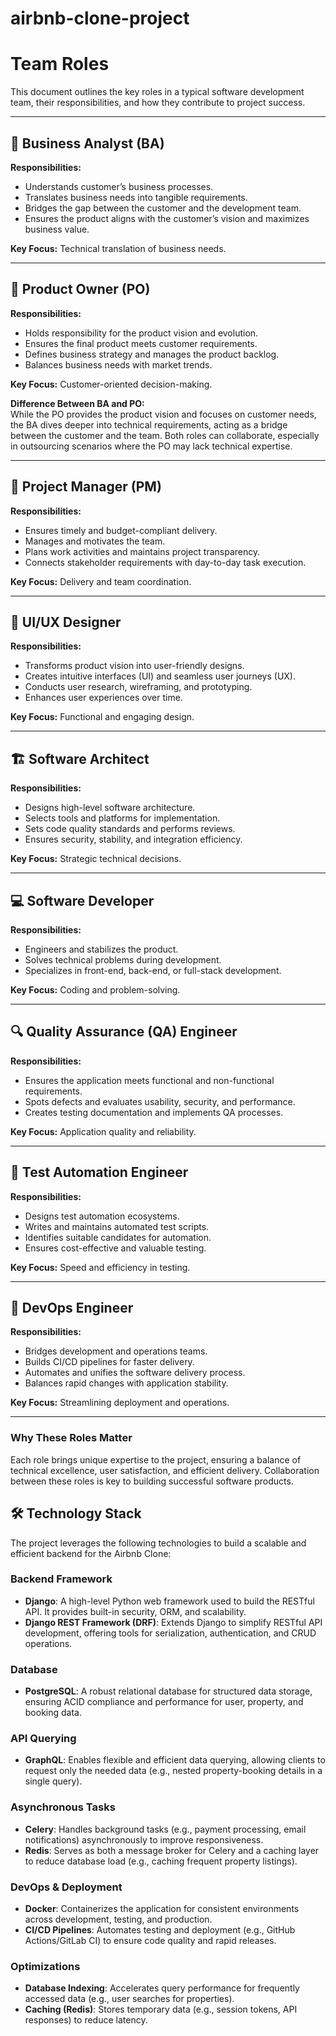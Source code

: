 # airbnb-clone-project

# Team Roles

This document outlines the key roles in a typical software development team, their responsibilities, and how they contribute to project success.

---

## 🎯 Business Analyst (BA)
**Responsibilities:**
- Understands customer’s business processes.
- Translates business needs into tangible requirements.
- Bridges the gap between the customer and the development team.
- Ensures the product aligns with the customer’s vision and maximizes business value.

**Key Focus:** Technical translation of business needs.

---

## 🚀 Product Owner (PO)
**Responsibilities:**
- Holds responsibility for the product vision and evolution.
- Ensures the final product meets customer requirements.
- Defines business strategy and manages the product backlog.
- Balances business needs with market trends.

**Key Focus:** Customer-oriented decision-making.

**Difference Between BA and PO:**  
While the PO provides the product vision and focuses on customer needs, the BA dives deeper into technical requirements, acting as a bridge between the customer and the team. Both roles can collaborate, especially in outsourcing scenarios where the PO may lack technical expertise.

---

## 📅 Project Manager (PM)
**Responsibilities:**
- Ensures timely and budget-compliant delivery.
- Manages and motivates the team.
- Plans work activities and maintains project transparency.
- Connects stakeholder requirements with day-to-day task execution.

**Key Focus:** Delivery and team coordination.

---

## 🎨 UI/UX Designer
**Responsibilities:**
- Transforms product vision into user-friendly designs.
- Creates intuitive interfaces (UI) and seamless user journeys (UX).
- Conducts user research, wireframing, and prototyping.
- Enhances user experiences over time.

**Key Focus:** Functional and engaging design.

---

## 🏗️ Software Architect
**Responsibilities:**
- Designs high-level software architecture.
- Selects tools and platforms for implementation.
- Sets code quality standards and performs reviews.
- Ensures security, stability, and integration efficiency.

**Key Focus:** Strategic technical decisions.

---

## 💻 Software Developer
**Responsibilities:**
- Engineers and stabilizes the product.
- Solves technical problems during development.
- Specializes in front-end, back-end, or full-stack development.

**Key Focus:** Coding and problem-solving.

---

## 🔍 Quality Assurance (QA) Engineer
**Responsibilities:**
- Ensures the application meets functional and non-functional requirements.
- Spots defects and evaluates usability, security, and performance.
- Creates testing documentation and implements QA processes.

**Key Focus:** Application quality and reliability.

---

## 🤖 Test Automation Engineer
**Responsibilities:**
- Designs test automation ecosystems.
- Writes and maintains automated test scripts.
- Identifies suitable candidates for automation.
- Ensures cost-effective and valuable testing.

**Key Focus:** Speed and efficiency in testing.

---

## 🔄 DevOps Engineer
**Responsibilities:**
- Bridges development and operations teams.
- Builds CI/CD pipelines for faster delivery.
- Automates and unifies the software delivery process.
- Balances rapid changes with application stability.

**Key Focus:** Streamlining deployment and operations.

---

### Why These Roles Matter
Each role brings unique expertise to the project, ensuring a balance of technical excellence, user satisfaction, and efficient delivery. Collaboration between these roles is key to building successful software products.


## 🛠️ Technology Stack

The project leverages the following technologies to build a scalable and efficient backend for the Airbnb Clone:

### **Backend Framework**  
- **Django**: A high-level Python web framework used to build the RESTful API. It provides built-in security, ORM, and scalability.  
- **Django REST Framework (DRF)**: Extends Django to simplify RESTful API development, offering tools for serialization, authentication, and CRUD operations.  

### **Database**  
- **PostgreSQL**: A robust relational database for structured data storage, ensuring ACID compliance and performance for user, property, and booking data.  

### **API Querying**  
- **GraphQL**: Enables flexible and efficient data querying, allowing clients to request only the needed data (e.g., nested property-booking details in a single query).  

### **Asynchronous Tasks**  
- **Celery**: Handles background tasks (e.g., payment processing, email notifications) asynchronously to improve responsiveness.  
- **Redis**: Serves as both a message broker for Celery and a caching layer to reduce database load (e.g., caching frequent property listings).  

### **DevOps & Deployment**  
- **Docker**: Containerizes the application for consistent environments across development, testing, and production.  
- **CI/CD Pipelines**: Automates testing and deployment (e.g., GitHub Actions/GitLab CI) to ensure code quality and rapid releases.  

### **Optimizations**  
- **Database Indexing**: Accelerates query performance for frequently accessed data (e.g., user searches for properties).  
- **Caching (Redis)**: Stores temporary data (e.g., session tokens, API responses) to reduce latency.  
